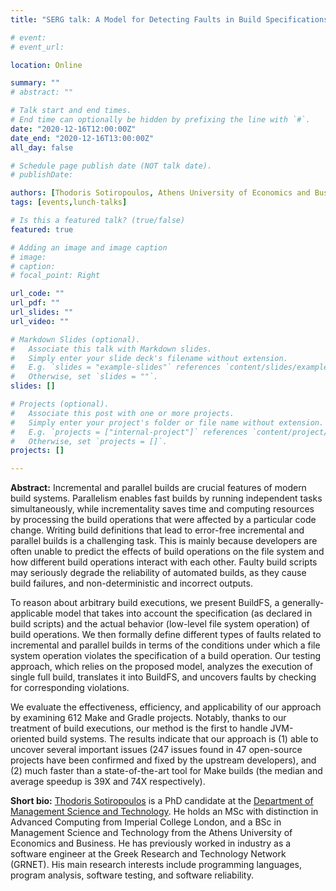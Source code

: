 ```yaml
---
title: "SERG talk: A Model for Detecting Faults in Build Specifications"

# event: 
# event_url: 

location: Online

summary: ""
# abstract: ""

# Talk start and end times.
# End time can optionally be hidden by prefixing the line with `#`.
date: "2020-12-16T12:00:00Z"
date_end: "2020-12-16T13:00:00Z"
all_day: false

# Schedule page publish date (NOT talk date).
# publishDate:

authors: [Thodoris Sotiropoulos, Athens University of Economics and Business]
tags: [events,lunch-talks]

# Is this a featured talk? (true/false)
featured: true

# Adding an image and image caption
# image:
# caption: 
# focal_point: Right

url_code: ""
url_pdf: ""
url_slides: ""
url_video: ""

# Markdown Slides (optional).
#   Associate this talk with Markdown slides.
#   Simply enter your slide deck's filename without extension.
#   E.g. `slides = "example-slides"` references `content/slides/example-slides.md`.
#   Otherwise, set `slides = ""`.
slides: []

# Projects (optional).
#   Associate this post with one or more projects.
#   Simply enter your project's folder or file name without extension.
#   E.g. `projects = ["internal-project"]` references `content/project/deep-learning/index.md`.
#   Otherwise, set `projects = []`.
projects: []

---
```



**Abstract:** 
Incremental and parallel builds are crucial features of
modern build systems. Parallelism enables fast builds by
running independent tasks simultaneously, while incrementality
saves time and computing resources by processing the build
operations that were affected by a particular code change.
Writing build definitions that lead to error-free incremental
and parallel builds is a challenging task. This is mainly
because developers are often unable to predict the effects of
build operations on the file system and how different build
operations interact with each other. Faulty build scripts may
seriously degrade the reliability of automated builds, as they
cause build failures, and non-deterministic and incorrect outputs.

To reason about arbitrary build executions, we present BuildFS, a
generally-applicable model that takes into account the specification
(as declared in build scripts) and the actual behavior (low-level
file system operation) of build operations. We then formally define
different types of faults related to incremental and parallel builds
in terms of the conditions under which a file system operation
violates the specification of a build operation. Our testing approach,
which relies on the proposed model, analyzes the execution of single
full build, translates it into BuildFS, and uncovers faults by
checking for corresponding violations.

We evaluate the effectiveness, efficiency, and applicability of our
approach by examining 612 Make and Gradle projects. Notably, thanks to
our treatment of build executions, our method is the first to handle
JVM-oriented build systems. The results indicate that our approach is
(1) able to uncover several important issues (247 issues found in
47 open-source projects have been confirmed and fixed by the
upstream developers), and (2) much faster than a state-of-the-art tool
for Make builds (the median and average speedup is 39X and 74X respectively).

**Short bio:**
[Thodoris Sotiropoulos](https://www.balab.aueb.gr/thodoris-sotiropoulos.html) is a PhD candidate at the [Department of Management Science and Technology](https://www.dept.aueb.gr/en/dmst). He holds an MSc with distinction in Advanced Computing from Imperial College London, and a BSc in Management Science and Technology from the Athens University of Economics and Business. He has previously worked in industry as a software engineer at the Greek Research and Technology Network (GRNET). His main research interests include programming languages, program analysis, software testing, and software reliability.


